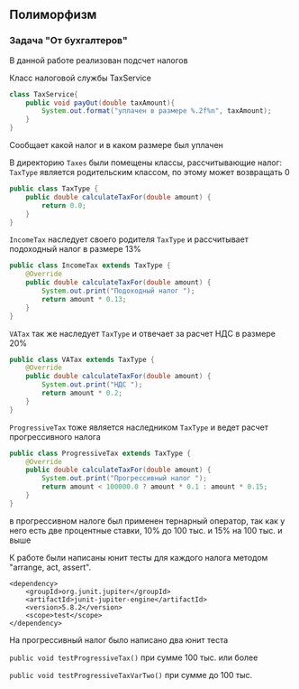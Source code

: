 ## Полиморфизм

### Задача "От бухгалтеров"

В данной работе реализован подсчет налогов

Класс налоговой службы TaxService
```java
class TaxService{
    public void payOut(double taxAmount){
        System.out.format("уплачен в размере %.2f%n", taxAmount);
    }
}
```
Сообщает какой налог и в каком размере был уплачен

В директорию ```Taxes``` были помещены классы, рассчитывающие налог:
```TaxType``` является родительским классом, по этому может возвращать 0
```java
public class TaxType {
    public double calculateTaxFor(double amount) {
        return 0.0;
    }
}
```

```IncomeTax``` наследует своего родителя ```TaxType``` и рассчитывает подоходный налог в размере 13%
```java
public class IncomeTax extends TaxType {
    @Override
    public double calculateTaxFor(double amount) {
        System.out.print("Подоходный налог ");
        return amount * 0.13;
    }
}
```
```VATax``` так же наследует ```TaxType``` и отвечает за расчет НДС в размере 20%
```java
public class VATax extends TaxType {
    @Override
    public double calculateTaxFor(double amount) {
        System.out.print("НДС ");
        return amount * 0.2;
    }
}
```
```ProgressiveTax``` тоже является наследником ```TaxType``` и ведет расчет прогрессивного налога
```java
public class ProgressiveTax extends TaxType {
    @Override
    public double calculateTaxFor(double amount) {
        System.out.print("Прогрессивный налог ");
        return amount < 100000.0 ? amount * 0.1 : amount * 0.15;
    }
}

```
в прогрессивном налоге был применен тернарный оператор, так как у него есть две процентные ставки, 10% до 100 тыс. и 15% на 100 тыс. и выше

К работе были написаны юнит тесты для каждого налога методом "arrange, аct, аssert".
```
<dependency>
    <groupId>org.junit.jupiter</groupId>
    <artifactId>junit-jupiter-engine</artifactId>
    <version>5.8.2</version>
    <scope>test</scope>
</dependency>
```

На прогрессивный налог было написано два юнит теста

`public void testProgressiveTax()` при сумме 100 тыс. или более

`public void testProgressiveTaxVarTwo()` при сумме до 100 тыс.
